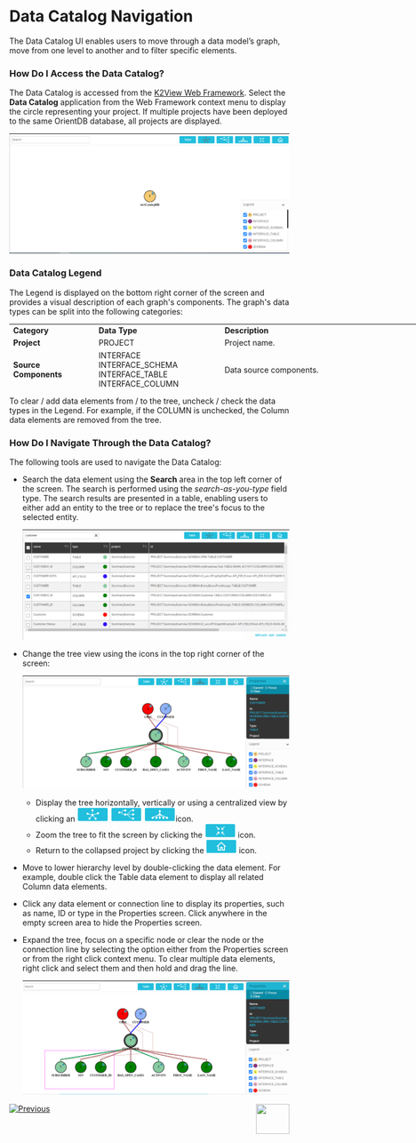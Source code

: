 # Data Catalog Navigation

The Data Catalog UI enables users to move through a data model’s graph, move from one level to another and to filter specific elements.  

### How Do I Access the Data Catalog?

The Data Catalog is accessed from the [K2View Web Framework](/articles/30_web_framework/01_web_framework_overview.md). Select the **Data Catalog** application from the Web Framework context menu to display the circle representing your project. If multiple projects have been deployed to the same OrientDB database, all projects are displayed.

<img src="images/33_02_proj.PNG" alt="image" style="zoom:80%;" />

### Data Catalog Legend

The Legend is displayed on the bottom right corner of the screen and provides a visual description of each graph's components. The graph's data types can be split into the following categories:

<table style="height: 116px; width: 750px;">
<tbody>
<tr style="height: 18px;">
<td style="width: 150px;"><strong>Category</strong></td>
<td style="width: 200px;"><strong>Data Type</strong></td>
<td style="width: 400px;"><strong>Description</strong></td>
</tr>
<tr style="height: 18px;">
<td style="width: 120px;"><strong>Project</strong></td>
<td style="height: 18px; width: 226px;">PROJECT</td>
<td style="height: 18px; width: 308px;">Project name.</td>
</tr>
<tr style="height: 18px;">
<td style="width: 120px;"><strong>Source Components</strong></td>
<td style="height: 18px; width: 226px;">INTERFACE INTERFACE_SCHEMA INTERFACE_TABLE INTERFACE_COLUMN</td>
<td style="height: 18px; width: 308px;">Data source components.</td>
</tr>
<tr style="height: 28px;">
<td style="width: 120px;" rowspan="3"><strong>Target Components</strong><br /><strong><br /></strong><strong><br /></strong></td>
<td style="width: 226px; height: 28px;">SCHEMA</td>
<td style="width: 308px; height: 28px;">
<p>Project entity (LU, Web Services or Common).</p>
</td>
</tr>
<tr>
<td style="width: 226px;">TABLE, COLUMN</td>
<td style="width: 308px;">
<p>LU tables and columns.</p>
</td>
</tr>
<tr>
<td style="width: 226px;">API, API_FIELD</td>
<td style="width: 308px;">
<p>Web service and its fields.</p>
</td>
</tr>
<tr style="height: 18px;">
<td style="width: 120px;" rowspan="3"><strong>Connection Lines</strong><br /><strong><br /></strong><strong><br /></strong></td>
<td style="height: 18px; width: 226px;">CONTAINED</td>
<td style="height: 18px; width: 308px;">The data entity that holds the current entity. For example, a table is contained in a Schema (LU).</td>
</tr>
<tr style="height: 16px;">
<td style="height: 16px; width: 226px;">USE</td>
<td style="height: 16px; width: 308px;">The data entity used by the current entity. For example, a TABLE (LU table) uses an INTERFACE_TABLE.</td>
</tr>
<tr>
<td style="width: 226px;">POPULATION_KEYS</td>
<td style="width: 308px;">The method the current table is populated in the LU schema. For example, when the relationship is ACTIVITY > CUSTOMER, the ACTIVITY table is populated using the key from the CUSTOMER table.</td>
</tr>
</tbody>
</table>


To clear / add data elements from / to the tree,  uncheck / check the data types in the Legend. For example, if the COLUMN is unchecked, the Column data elements are removed  from the tree.

### How Do I Navigate Through the Data Catalog?

The following tools are used to navigate the Data Catalog:

* Search the data element using the **Search** area in the top left corner of the screen. The search is performed using the *search-as-you-type* field type. The search results are presented in a table, enabling users to either add an entity to the tree or to replace the tree's focus to the selected entity.

  ![image](images/33_02_search.PNG)

* Change the tree view using the icons in the top right corner of the screen:

  ![image](images/33_02_view.PNG)

  * Display the tree horizontally, vertically or using a centralized view by clicking an <img src="images/33_02_tree.PNG" alt="image" style="zoom: 67%;" />icon. 
  * Zoom the tree to fit the screen by clicking the <img src="images/33_02_fit.PNG" alt="image" style="zoom: 67%;" /> icon.
  * Return to the collapsed project by clicking the <img src="images/33_02_home.PNG" alt="image" style="zoom: 67%;" /> icon.

* Move to lower hierarchy level by double-clicking the data element. For example, double click the Table data element to display all related Column data elements.

* Click any data element or connection line to display its properties, such as name, ID or type in the Properties screen. Click anywhere in the empty screen area to hide the Properties screen.

* Expand the tree, focus on a specific node or clear the node or the connection line by selecting the option either from the Properties screen or from the right click context menu. To clear multiple data elements, right click and select them and then hold and drag the line.

  <img src="images/33_02_select.PNG" alt="image" style="zoom: 55%;" />

  


[![Previous](/articles/images/Previous.png)](04_data_catalog_interface.md)[<img align="right" width="60" height="54" src="/articles/images/Next.png">](06_override_data_catalog.md) 
